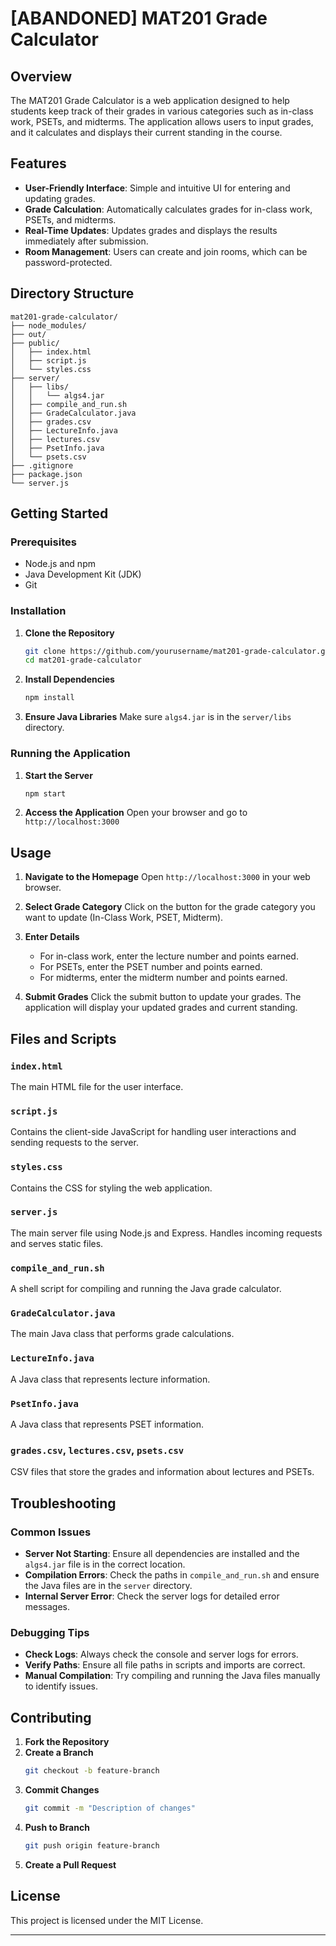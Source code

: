 # [ABANDONED] MAT201 Grade Calculator

## Overview

The MAT201 Grade Calculator is a web application designed to help students keep track of their grades in various categories such as in-class work, PSETs, and midterms. The application allows users to input grades, and it calculates and displays their current standing in the course.

## Features

- **User-Friendly Interface**: Simple and intuitive UI for entering and updating grades.
- **Grade Calculation**: Automatically calculates grades for in-class work, PSETs, and midterms.
- **Real-Time Updates**: Updates grades and displays the results immediately after submission.
- **Room Management**: Users can create and join rooms, which can be password-protected.

## Directory Structure

```
mat201-grade-calculator/
├── node_modules/
├── out/
├── public/
│   ├── index.html
│   ├── script.js
│   └── styles.css
├── server/
│   ├── libs/
│   │   └── algs4.jar
│   ├── compile_and_run.sh
│   ├── GradeCalculator.java
│   ├── grades.csv
│   ├── LectureInfo.java
│   ├── lectures.csv
│   ├── PsetInfo.java
│   └── psets.csv
├── .gitignore
├── package.json
└── server.js
```

## Getting Started

### Prerequisites

- Node.js and npm
- Java Development Kit (JDK)
- Git

### Installation

1. **Clone the Repository**
   ```bash
   git clone https://github.com/yourusername/mat201-grade-calculator.git
   cd mat201-grade-calculator
   ```

2. **Install Dependencies**
   ```bash
   npm install
   ```

3. **Ensure Java Libraries**
   Make sure `algs4.jar` is in the `server/libs` directory.

### Running the Application

1. **Start the Server**
   ```bash
   npm start
   ```

2. **Access the Application**
   Open your browser and go to `http://localhost:3000`

## Usage

1. **Navigate to the Homepage**
   Open `http://localhost:3000` in your web browser.

2. **Select Grade Category**
   Click on the button for the grade category you want to update (In-Class Work, PSET, Midterm).

3. **Enter Details**
   - For in-class work, enter the lecture number and points earned.
   - For PSETs, enter the PSET number and points earned.
   - For midterms, enter the midterm number and points earned.

4. **Submit Grades**
   Click the submit button to update your grades. The application will display your updated grades and current standing.

## Files and Scripts

### `index.html`
The main HTML file for the user interface.

### `script.js`
Contains the client-side JavaScript for handling user interactions and sending requests to the server.

### `styles.css`
Contains the CSS for styling the web application.

### `server.js`
The main server file using Node.js and Express. Handles incoming requests and serves static files.

### `compile_and_run.sh`
A shell script for compiling and running the Java grade calculator.

### `GradeCalculator.java`
The main Java class that performs grade calculations.

### `LectureInfo.java`
A Java class that represents lecture information.

### `PsetInfo.java`
A Java class that represents PSET information.

### `grades.csv`, `lectures.csv`, `psets.csv`
CSV files that store the grades and information about lectures and PSETs.

## Troubleshooting

### Common Issues

- **Server Not Starting**: Ensure all dependencies are installed and the `algs4.jar` file is in the correct location.
- **Compilation Errors**: Check the paths in `compile_and_run.sh` and ensure the Java files are in the `server` directory.
- **Internal Server Error**: Check the server logs for detailed error messages.

### Debugging Tips

- **Check Logs**: Always check the console and server logs for errors.
- **Verify Paths**: Ensure all file paths in scripts and imports are correct.
- **Manual Compilation**: Try compiling and running the Java files manually to identify issues.

## Contributing

1. **Fork the Repository**
2. **Create a Branch**
   ```bash
   git checkout -b feature-branch
   ```
3. **Commit Changes**
   ```bash
   git commit -m "Description of changes"
   ```
4. **Push to Branch**
   ```bash
   git push origin feature-branch
   ```
5. **Create a Pull Request**

## License

This project is licensed under the MIT License.

---
